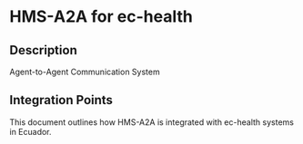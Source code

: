 # HMS-A2A for ec-health

## Description

Agent-to-Agent Communication System

## Integration Points

This document outlines how HMS-A2A is integrated with ec-health systems in Ecuador.
